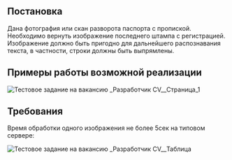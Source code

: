 ## Постановка

Дана фотография или скан разворота паспорта с пропиской.
Необходимо вернуть изображение последнего штампа с регистрацией. Изображение
должно быть пригодно для дальнейшего распознавания текста, в частности, строки
должны быть выпрямлены.

## Примеры работы возможной реализации

![Тестовое задание на вакансию _Разработчик CV__Страница_1](https://github.com/albert-stepanyan/registration_recognition/assets/158582989/cf9249ee-8a1d-45a5-8752-b753c9a69564)

## Требования

Время обработки одного изображения не более 5сек на типовом сервере:

![Тестовое задание на вакансию _Разработчик CV__Таблица](https://github.com/albert-stepanyan/registration_recognition/assets/158582989/79b217f7-6b59-4261-b63e-2eda09141e47)
